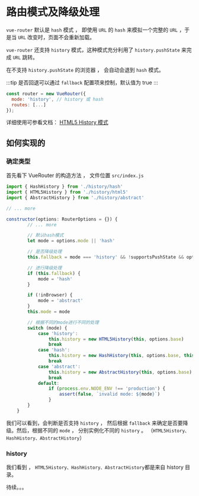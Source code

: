 # 路由模式及降级处理

`vue-router` 默认是 `hash` 模式 ， 即使用 `URL` 的 `hash` 来模拟一个完整的 `URL` ，于是当 `URL` 改变时，页面不会重新加载。

`vue-router` 还支持 `history` 模式，这种模式充分利用了 `history.pushState` 来完成 `URL` 跳转。

在不支持 `history.pushState` 的浏览器 ， 会自动会退到 `hash` 模式。

:::tip
是否回退可以通过 `fallback` 配置项来控制，默认值为 true
:::

```javascript
const router = new VueRouter({
  mode: 'history', // history 或 hash
  routes: [...]
});
```

详细使用可参看文档： [HTML5 History 模式](https://router.vuejs.org/zh/guide/essentials/history-mode.html)

## 如何实现的

### 确定类型

首先看下 VueRouter 的构造方法 ， 文件位置 `src/index.js`

```javascript
import { HashHistory } from './history/hash'
import { HTML5History } from './history/html5'
import { AbstractHistory } from './history/abstract'

// ... more

constructor(options: RouterOptions = {}) {
        // ... more

        // 默认hash模式
        let mode = options.mode || 'hash'

        // 是否降级处理
        this.fallback = mode === 'history' && !supportsPushState && options.fallback !== false

        // 进行降级处理
        if (this.fallback) {
            mode = 'hash'
        }

        if (!inBrowser) {
            mode = 'abstract'
        }
        this.mode = mode

        // 根据不同的mode进行不同的处理
        switch (mode) {
            case 'history':
                this.history = new HTML5History(this, options.base)
                break
            case 'hash':
                this.history = new HashHistory(this, options.base, this.fallback)
                break
            case 'abstract':
                this.history = new AbstractHistory(this, options.base)
                break
            default:
                if (process.env.NODE_ENV !== 'production') {
                    assert(false, `invalid mode: ${mode}`)
                }
        }
    }
```

我们可以看到，会判断是否支持 `history` ， 然后根据 `fallback` 来确定是否要降级。然后，根据不同的 `mode` ， 分别实例化不同的 `history` 。 （`HTML5History、HashHistory、AbstractHistory`）

### history

我们看到 ， `HTML5History、HashHistory、AbstractHistory`都是来自 history 目录。

待续。。。
